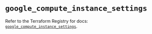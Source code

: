 # `google_compute_instance_settings`

Refer to the Terraform Registry for docs: [`google_compute_instance_settings`](https://registry.terraform.io/providers/hashicorp/google/5.31.1/docs/resources/compute_instance_settings).
